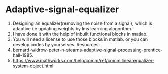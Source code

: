 # Adaptive-signal-equalizer
1) Designing an equalizer(removing the noise from a signal), which is adaptive i.e updating weights by lms learning alogorithm.
2) I have done it with the help of inbuilt functional blocks in matlab. 
3) You will need a license to use those blocks in matlab. or you can develop codes by yourselves.
Resources: 
1) bernard-widrow-peter-n-stearns-adaptive-signal-processing-prentice-hall-1985.
2) https://www.mathworks.com/help/comm/ref/comm.linearequalizer-system-object.html
